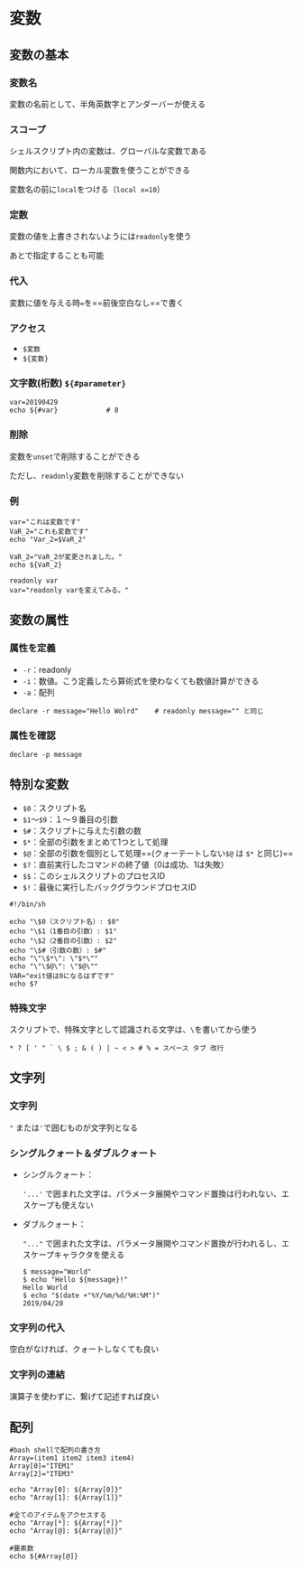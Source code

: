 # 変数

## 変数の基本

### 変数名

変数の名前として、半角英数字とアンダーバーが使える

### スコープ

シェルスクリプト内の変数は、グローバルな変数である

関数内において、ローカル変数を使うことができる

変数名の前に`local`をつける（`local x=10`）

### 定数

変数の値を上書きされないようには`readonly`を使う

あとで指定することも可能

### 代入

変数に値を与える時`=`を==前後空白なし==で書く

### アクセス

* `$変数`
* `${変数}`

### 文字数(桁数) `${#parameter}`

```shell
var=20190429
echo ${#var}			# 8
```

### 削除

変数を`unset`で削除することができる

ただし、`readonly`変数を削除することができない

### 例

```shell
var="これは変数です"
VaR_2="これも変数です"
echo "Var_2=$VaR_2"

VaR_2="VaR_2が変更されました。"
echo ${VaR_2}

readonly var
var="readonly varを変えてみる。"
```

## 変数の属性

### 属性を定義

* `-r`：readonly
* `-i`：数値。こう定義したら算術式を使わなくても数値計算ができる
* `-a`：配列

```shell
declare -r message="Hello Wolrd"	# readonly message="" と同じ
```

### 属性を確認

```shell
declare -p message
```

## 特別な変数

* `$0`：スクリプト名
* `$1`〜`$9`：１〜９番目の引数
* `$#`：スクリプトに与えた引数の数
* `$*`：全部の引数をまとめて1つとして処理
* `$@`：全部の引数を個別として処理==(クォーテートしない`$@` は `$*` と同じ)==
* `$?`：直前実行したコマンドの終了値（0は成功、1は失敗）
* `$$`：このシェルスクリプトのプロセスID
* `$!`：最後に実行したバックグラウンドプロセスID

```shell
#!/bin/sh

echo "\$0（スクリプト名）: $0"
echo "\$1（1番目の引数）: $1"
echo "\$2（2番目の引数）: $2"
echo "\$#（引数の数）: $#"
echo "\"\$*\": \"$*\""
echo "\"\$@\": \"$@\""
VAR="exit値は0になるはずです"
echo $?
```

### 特殊文字

スクリプトで、特殊文字として認識される文字は、`\`を書いてから使う

```plain
* ? [ ' " ` \ $ ; & ( ) | ~ < > # % = スペース タブ 改行
```

## 文字列

### 文字列

`"` または`'`で囲むものが文字列となる

### シングルクォート＆ダブルクォート

* シングルクォート：

    `'...'` で囲まれた文字は、パラメータ展開やコマンド置換は行われない、エスケープも使えない

* ダブルクォート：

    `"..."` で囲まれた文字は、パラメータ展開やコマンド置換が行われるし、エスケープキャラクタを使える

    ```shell
    $ message="World"
    $ echo "Hello ${message}!"
    Hello World
    $ echo "$(date +"%Y/%m/%d/%H:%M")"
    2019/04/28
    ```

### 文字列の代入

空白がなければ、クォートしなくても良い

### 文字列の連結

演算子を使わずに、繋げて記述すれば良い

## 配列

```shell
#bash shellで配列の書き方
Array=(item1 item2 item3 item4)
Array[0]="ITEM1"
Array[2]="ITEM3"

echo "Array[0]: ${Array[0]}"
echo "Array[1]: ${Array[1]}"

#全てのアイテムをアクセスする
echo "Array[*]: ${Array[*]}"
echo "Array[@]: ${Array[@]}"

#要素数
echo ${#Array[@]}
```
